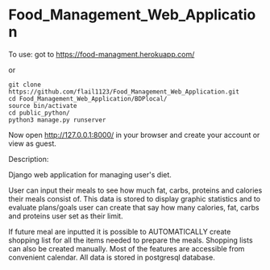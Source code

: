 # Food_Management_Web_Application
To use:
got to https://food-managment.herokuapp.com/

or 

```
git clone https://github.com/flail1123/Food_Management_Web_Application.git
cd Food_Management_Web_Application/BDPlocal/
source bin/activate
cd public_python/
python3 manage.py runserver
```
Now open http://127.0.0.1:8000/ in your browser and create your account or view as guest.

Description:

Django web application for managing user's diet.

User can input their meals to see how much fat, carbs, proteins and calories their meals consist of.
This data is stored to display graphic statistics and to evaluate plans/goals user can create that say how many calories, fat, carbs and proteins user set as their limit.

If future meal are inputted it is possible to AUTOMATICALLY create shopping list for all the items needed to prepare the meals.
Shopping lists can also be created manually.
Most of the features are accessible from convenient calendar.
All data is stored in postgresql database.
